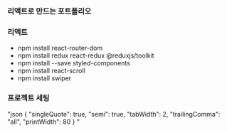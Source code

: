 ### 리액트로 만드는 포트폴리오

### 리액트

- npm install react-router-dom
- npm install redux react-redux @reduxjs/toolkit
- npm install --save styled-components
- npm install react-scroll
- npm install swiper

### 프로젝트 세팅

"json
{
"singleQuote": true,
"semi": true,
"tabWidth": 2,
"trailingComma": "all",
"printWidth": 80
}
"
